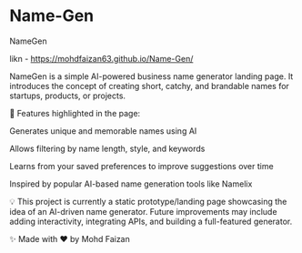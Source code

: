 # Name-Gen

NameGen

likn - https://mohdfaizan63.github.io/Name-Gen/

NameGen is a simple AI-powered business name generator landing page. It introduces the concept of creating short, catchy, and brandable names for startups, products, or projects.

🔹 Features highlighted in the page:

Generates unique and memorable names using AI

Allows filtering by name length, style, and keywords

Learns from your saved preferences to improve suggestions over time

Inspired by popular AI-based name generation tools like Namelix

💡 This project is currently a static prototype/landing page showcasing the idea of an AI-driven name generator. Future improvements may include adding interactivity, integrating APIs, and building a full-featured generator.

✨ Made with ❤️ by Mohd Faizan
